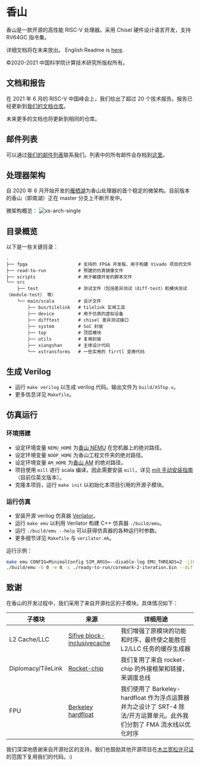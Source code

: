 # 香山

香山是一款开源的高性能 RISC-V 处理器。采用 Chisel 硬件设计语言开发，支持 RV64GC 指令集。

详细文档将在未来放出。
English Readme is [here](README.md).

©2020-2021 中国科学院计算技术研究所版权所有。

## 文档和报告

在 2021 年 6 月的 RISC-V 中国峰会上，我们给出了超过 20 个技术报告。报告已经更新到[我们的文档仓库](https://github.com/OpenXiangShan/XiangShan-doc)。

未来更多的文档也将更新到相同的仓库。

## 邮件列表
可以通过[我们的邮件列表](mailto:xiangshan-all@ict.ac.cn)联系我们。列表中的所有邮件会存档到[这里](https://www.mail-archive.com/xiangshan-all@ict.ac.cn/)。

## 处理器架构

自 2020 年 6 月开始开发的[雁栖湖](https://github.com/OpenXiangShan/XiangShan/tree/yanqihu)为香山处理器的首个稳定的微架构。目前版本的香山（即南湖）正在 master 分支上不断开发中。

微架构概览：
![xs-arch-single](xs-arch-simple.svg)

## 目录概览

以下是一些关键目录：

```
.
├── fpga                   # 支持的 FPGA 开发板、用于构建 Vivado 项目的文件
├── read-to-run            # 预建的仿真镜像文件
├── scripts                # 用于敏捷开发的脚本文件
└── src
    ├── test               # 测试文件（包括差异测试（diff-test）和模块测试（module-test） 等）
    └── main/scala         # 设计文件
        ├── bus/tilelink   # tilelink 实用工具
        ├── device         # 用于仿真的虚拟设备
        ├── difftest       # chisel 差异测试接口
        ├── system         # SoC 封装
        ├── top            # 顶层模块
        ├── utils          # 复用封装
        ├── xiangshan      # 主体设计代码
        └── xstransforms   # 一些实用的 firrtl 变换代码
```

## 生成 Verilog

* 运行 `make verilog` 以生成 verilog 代码。输出文件为 `build/XSTop.v`。
* 更多信息详见 `Makefile`。

## 仿真运行

### 环境搭建

* 设定环境变量 `NEMU_HOME` 为[香山 NEMU](https://github.com/OpenXiangShan/NEMU) 在您机器上的绝对路径。
* 设定环境变量 `NOOP_HOME` 为香山工程文件夹的绝对路径。
* 设定环境变量 `AM_HOME` 为[香山 AM](https://github.com/OpenXiangShan/nexus-am) 的绝对路径。
* 项目使用 `mill` 进行 scala 编译，因此需要安装 `mill`，详见 [mill 手动安装指南](https://com-lihaoyi.github.io/mill/mill/Intro_to_Mill.html#_installation)（目前仅英文版本）。
* 克隆本项目，运行 `make init` 以初始化本项目引用的开源子模块。

### 运行仿真

* 安装开源 verilog 仿真器 [Verilator](https://verilator.org/guide/latest/)。
* 运行 `make emu` 以利用 Verilator 构建 C++ 仿真器 `./build/emu`。
* 运行 `./build/emu --help` 可以获得仿真器的各种运行时参数。
* 更多细节详见 `Makefile` 与 `verilator.mk`。

运行示例：

```bash
make emu CONFIG=MinimalConfig SIM_ARGS=--disable-log EMU_THREADS=2 -j10
./build/emu -b 0 -e 0 -i ./ready-to-run/coremark-2-iteration.bin --diff ./ready-to-run/riscv64-nemu-interpreter-so
```

## 致谢

在香山的开发过程中，我们采用了来自开源社区的子模块。具体情况如下：

| 子模块         | 来源                                                       | 详细用途                                                       |
| ------------------ | ------------------------------------------------------------ | ------------------------------------------------------------ |
| L2 Cache/LLC       | [Sifive block-inclusivecache](https://github.com/ucb-bar/block-inclusivecache-sifive) | 我们增强了原模块的功能和时序，最终使之能胜任 L2/LLC 任务的缓存生成器 |
| Diplomacy/TileLink | [Rocket-chip](https://github.com/chipsalliance/rocket-chip)  | 我们复用了来自 rocket-chip 的外接框架和链接，来调度总线 |
| FPU                | [Berkeley hardfloat](https://github.com/ucb-bar/berkeley-hardfloat) | 我们使用了 Barkeley-hardfloat 作为浮点运算器并为之设计了 SRT-4 除法/开方运算单元。此外我们分割了 FMA 流水线以优化时序 |

我们深深地感谢来自开源社区的支持，我们也鼓励其他开源项目在[木兰宽松许可证](LICENSE)的范围下复用我们的代码。:)
